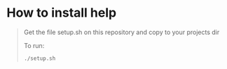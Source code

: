 # How to install help

>Get the file setup.sh on this repository and copy to your projects dir
>
>To run:
>``` bash
>./setup.sh
>```